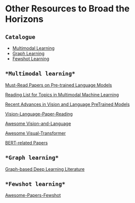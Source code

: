 Other Resources to Broad the Horizons
==============================

## ``Catalogue ``
* [Multimodal Learning](#multimodal-learning)
* [Graph Learning](#graph-learning)
* [Fewshot Learning](#fewshot-learning)


## ``*Multimodal learning*``
[Must-Read Papers on Pre-trained Language Models](https://github.com/thunlp/PLMpapers)

[Reading List for Topics in Multimodal Machine Learning](https://github.com/pliang279/awesome-multimodal-ml)

[Recent Advances in Vision and Language PreTrained Models](https://github.com/yuewang-cuhk/awesome-vision-language-pretraining-papers)  

[Vision-Language-Paper-Reading](https://github.com/zh-plus/Vision-Language-Paper-Reading)  

[Awesome Vision-and-Language](https://github.com/sangminwoo/awesome-vision-and-language)

[Awesome Visual-Transformer](https://github.com/dk-liang/Awesome-Visual-Transformer)

[BERT-related Papers](https://github.com/tomohideshibata/BERT-related-papers)


## ``*Graph learning*``
[Graph-based Deep Learning Literature](https://github.com/naganandy/graph-based-deep-learning-literature)

    
## ``*Fewshot learning*``
[Awesome-Papers-Fewshot](https://github.com/Duan-JM/awesome-papers-fewshot)
